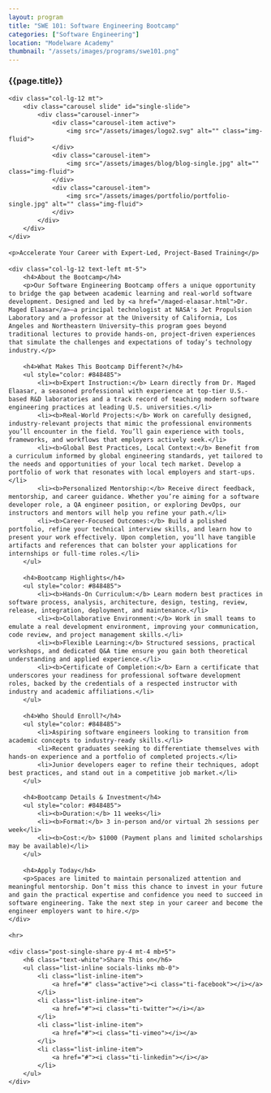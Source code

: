 ```yaml
---
layout: program
title: "SWE 101: Software Engineering Bootcamp"
categories: ["Software Engineering"]
location: "Modelware Academy"
thumbnail: "/assets/images/programs/swe101.png"
---
```

<div class="col-lg-8 text-center">
	<h3 class="mb-3 mt">{{page.title}}</h3>

	<div class="col-lg-12 mt">
		<div class="carousel slide" id="single-slide">
			<div class="carousel-inner">
				<div class="carousel-item active">
					<img src="/assets/images/logo2.svg" alt="" class="img-fluid">
				</div>
				<div class="carousel-item">
					<img src="/assets/images/blog/blog-single.jpg" alt="" class="img-fluid">
				</div>
				<div class="carousel-item">
					<img src="/assets/images/portfolio/portfolio-single.jpg" alt="" class="img-fluid">
				</div>
			</div>
		</div>
	</div>

	<p>Accelerate Your Career with Expert-Led, Project-Based Training</p>

	<div class="col-lg-12 text-left mt-5">
		<h4>About the Bootcamp</h4>
		<p>Our Software Engineering Bootcamp offers a unique opportunity to bridge the gap between academic learning and real-world software development. Designed and led by <a href="/maged-elaasar.html">Dr. Maged Elaasar</a>—a principal technologist at NASA's Jet Propulsion Laboratory and a professor at the University of California, Los Angeles and Northeastern University—this program goes beyond traditional lectures to provide hands-on, project-driven experiences that simulate the challenges and expectations of today’s technology industry.</p>

		<h4>What Makes This Bootcamp Different?</h4>
		<ul style="color: #848485">
			<li><b>Expert Instruction:</b> Learn directly from Dr. Maged Elaasar, a seasoned professional with experience at top-tier U.S.-based R&D laboratories and a track record of teaching modern software engineering practices at leading U.S. universities.</li>
			<li><b>Real-World Projects:</b> Work on carefully designed, industry-relevant projects that mimic the professional environments you’ll encounter in the field. You’ll gain experience with tools, frameworks, and workflows that employers actively seek.</li>
			<li><b>Global Best Practices, Local Context:</b> Benefit from a curriculum informed by global engineering standards, yet tailored to the needs and opportunities of your local tech market. Develop a portfolio of work that resonates with local employers and start-ups.</li>
			<li><b>Personalized Mentorship:</b> Receive direct feedback, mentorship, and career guidance. Whether you’re aiming for a software developer role, a QA engineer position, or exploring DevOps, our instructors and mentors will help you refine your path.</li>
			<li><b>Career-Focused Outcomes:</b> Build a polished portfolio, refine your technical interview skills, and learn how to present your work effectively. Upon completion, you’ll have tangible artifacts and references that can bolster your applications for internships or full-time roles.</li>
		</ul>
		
		<h4>Bootcamp Highlights</h4>
		<ul style="color: #848485">
			<li><b>Hands-On Curriculum:</b> Learn modern best practices in software process, analysis, architecture, design, testing, review, release, integration, deployment, and maintenance.</li>
			<li><b>Collaborative Environment:</b> Work in small teams to emulate a real development environment, improving your communication, code review, and project management skills.</li>
			<li><b>Flexible Learning:</b> Structured sessions, practical workshops, and dedicated Q&A time ensure you gain both theoretical understanding and applied experience.</li>
			<li><b>Certificate of Completion:</b> Earn a certificate that underscores your readiness for professional software development roles, backed by the credentials of a respected instructor with industry and academic affiliations.</li>
		</ul>
		
		<h4>Who Should Enroll?</h4>
		<ul style="color: #848485">
			<li>Aspiring software engineers looking to transition from academic concepts to industry-ready skills.</li>
			<li>Recent graduates seeking to differentiate themselves with hands-on experience and a portfolio of completed projects.</li>
			<li>Junior developers eager to refine their techniques, adopt best practices, and stand out in a competitive job market.</li>
		</ul>

		<h4>Bootcamp Details & Investment</h4>
		<ul style="color: #848485">
			<li><b>Duration:</b> 11 weeks</li>
			<li><b>Format:</b> 3 in-person and/or virtual 2h sessions per week</li>
			<li><b>Cost:</b> $1000 (Payment plans and limited scholarships may be available)</li>
		</ul>

		<h4>Apply Today</h4>
		<p>Spaces are limited to maintain personalized attention and meaningful mentorship. Don’t miss this chance to invest in your future and gain the practical expertise and confidence you need to succeed in software engineering. Take the next step in your career and become the engineer employers want to hire.</p>
	</div>

	<hr>

	<div class="post-single-share py-4 mt-4 mb+5">
		<h6 class="text-white">Share This on</h6>
		<ul class="list-inline socials-links mb-0">
			<li class="list-inline-item">
				<a href="#" class="active"><i class="ti-facebook"></i></a>
			</li>
			<li class="list-inline-item">
				<a href="#"><i class="ti-twitter"></i></a>
			</li>
			<li class="list-inline-item">
				<a href="#"><i class="ti-vimeo"></i></a>
			</li>
			<li class="list-inline-item">
				<a href="#"><i class="ti-linkedin"></i></a>
			</li>
		</ul>
	</div>
</div>